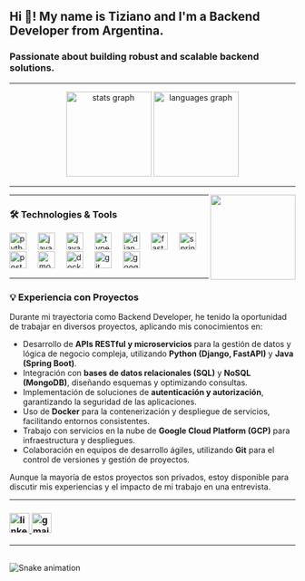 <h2 align="left">Hi 👋! My name is Tiziano and I'm a Backend Developer from Argentina.</h2>
<h3 align="left">Passionate about building robust and scalable backend solutions.</h3>

---

<div align="center">
  <img src="https://github-readme-stats.vercel.app/api?username=tiziimusca&hide_title=false&hide_rank=false&show_icons=true&include_all_commits=true&count_private=true&disable_animations=false&theme=dracula&locale=en&hide_border=false" height="150" alt="stats graph"  />
  <img src="https://github-readme-stats.vercel.app/api/top-langs?username=tiziimusca&locale=en&hide_title=false&layout=compact&card_width=320&langs_count=5&theme=dracula&hide_border=false" height="150" alt="languages graph"  />
</div>

---

<img align="right" height="150" src="https://i.imgflip.com/65efzo.gif"  />

---

<h3 align="left">🛠️ Technologies & Tools</h3>
<div align="left">
  <img src="https://cdn.jsdelivr.net/gh/devicons/devicon/icons/python/python-original.svg" height="30" alt="python logo"  />
  <img width="12" />
  <img src="https://cdn.jsdelivr.net/gh/devicons/devicon/icons/java/java-original.svg" height="30" alt="java logo"  />
  <img width="12" />
  <img src="https://cdn.jsdelivr.net/gh/devicons/devicon/icons/javascript/javascript-original.svg" height="30" alt="javascript logo"  />
  <img width="12" />
  <img src="https://cdn.jsdelivr.net/gh/devicons/devicon/icons/typescript/typescript-original.svg" height="30" alt="typescript logo"  />
  <img width="12" />

  <img src="https://cdn.jsdelivr.net/gh/devicons/devicon/icons/django/django-plain.svg" height="30" alt="django logo"  />
  <img width="12" />
  <img src="https://cdn.jsdelivr.net/gh/devicons/devicon/icons/fastapi/fastapi-original.svg" height="30" alt="fastapi logo"  />
  <img width="12" />
  <img src="https://cdn.jsdelivr.net/gh/devicons/devicon/icons/spring/spring-original.svg" height="30" alt="spring logo"  />
  <img width="12" />

  <img src="https://cdn.jsdelivr.net/gh/devicons/devicon/icons/postgresql/postgresql-original.svg" height="30" alt="postgresql logo"  />
  <img width="12" />
  <img src="https://cdn.jsdelivr.net/gh/devicons/devicon/icons/mongodb/mongodb-original.svg" height="30" alt="mongodb logo"  />
  <img width="12" />
  <img src="https://cdn.jsdelivr.net/gh/devicons/devicon/icons/docker/docker-original.svg" height="30" alt="docker logo"  />
  <img width="12" />
  <img src="https://cdn.jsdelivr.net/gh/devicons/devicon/icons/git/git-original.svg" height="30" alt="git logo"  />
  <img width="12" />
  <img src="https://cdn.jsdelivr.net/gh/devicons/devicon/icons/googlecloud/googlecloud-original.svg" height="30" alt="googlecloud logo"  />
  <img width="12" />
  </div>

---

<h3 align="left">💡 Experiencia con Proyectos</h3>
<div align="left">
  <p>Durante mi trayectoria como Backend Developer, he tenido la oportunidad de trabajar en diversos proyectos, aplicando mis conocimientos en:</p>
  <ul>
    <li>Desarrollo de <strong>APIs RESTful y microservicios</strong> para la gestión de datos y lógica de negocio compleja, utilizando <strong>Python (Django, FastAPI)</strong> y <strong>Java (Spring Boot)</strong>.</li>
    <li>Integración con <strong>bases de datos relacionales (SQL)</strong> y <strong>NoSQL (MongoDB)</strong>, diseñando esquemas y optimizando consultas.</li>
    <li>Implementación de soluciones de <strong>autenticación y autorización</strong>, garantizando la seguridad de las aplicaciones.</li>
    <li>Uso de <strong>Docker</strong> para la contenerización y despliegue de servicios, facilitando entornos consistentes.</li>
    <li>Trabajo con servicios en la nube de <strong>Google Cloud Platform (GCP)</strong> para infraestructura y despliegues.</li>
    <li>Colaboración en equipos de desarrollo ágiles, utilizando <strong>Git</strong> para el control de versiones y gestión de proyectos.</li>
  </ul>
  <p>Aunque la mayoría de estos proyectos son privados, estoy disponible para discutir mis experiencias y el impacto de mi trabajo en una entrevista.</p>
</div>

---

<h3 align="left">
  <a href="https://www.linkedin.com/in/tiziano-musca/" target="_blank">
    <img src="https://img.shields.io/static/v1?message=LinkedIn&logo=linkedin&label=&color=0077B5&logoColor=white&labelColor=&style=for-the-badge" height="35" alt="linkedin logo"  />
  </a>
  <a href="mailto:tizianamusca@gmail.com">
    <img src="https://img.shields.io/static/v1?message=Gmail&logo=gmail&label=&color=D14836&logoColor=white&labelColor=&style=for-the-badge" height="35" alt="gmail logo"  />
  </a>
  </h3>

---

<br clear="both">

<img src="https://raw.githubusercontent.com/tiziimusca/tiziimusca/output/snake.svg" alt="Snake animation" />
